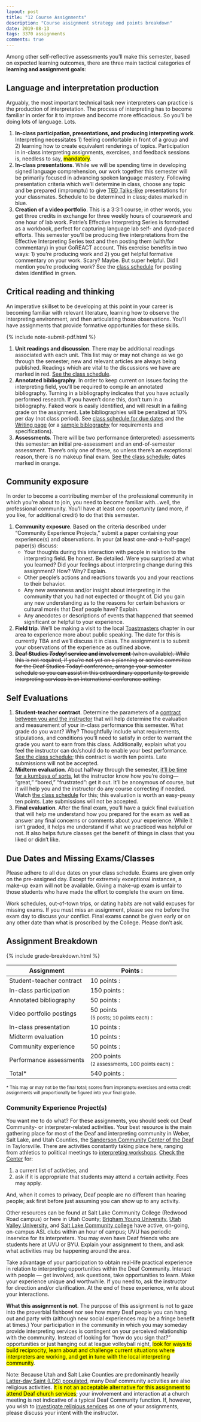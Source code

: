 ```yaml
---
layout: post
title: "12 Course Assignments"
description: "Course assignment strategy and points breakdown"
date: 2019-08-13
tags: 3370 assignments
comments: true
---
```


Among other self-reflective assessments you’ll make this semester, based on expected learning outcomes, there are three main tactical categories of **learning and assignment goals**:

## Language and interpretation production

Arguably, the most important technical task new interpreters can practice is the production of interpretation. The process of interpreting has to become familiar in order for it to improve and become more efficacious. So you’ll be doing lots of language. Lots.
1. **In-class participation, presentations, and producing interpreting work**. Interpreting necessitates 1) feeling comfortable in front of a group and 2) learning how to create equivalent renderings of topics. Participation in in-class interpreting assignments, exercises, and feedback sessions is, needless to say, <mark>mandatory</mark>.
2. **In-class presentations**. While we will be spending time in developing signed language comprehension, our work together this semester will be primarily focused in advancing spoken language mastery. Following presentation criteria which we’ll determine in class, choose any topic and be prepared (impromptu) to give [TED Talks-like](http://www.ted.com) presentations for your classmates. Schedule to be determined in class; dates marked in blue.
3. **Creation of a video portfolio**. This is a 3:3:1 course; in other words, you get three credits in exchange for three weekly hours of coursework and one hour of lab work. Patrie’s Effective Interpreting Series is formatted as a workbook, perfect for capturing language lab self- and dyad-paced efforts. This semester you’ll be producing five interpretations from the Effective Interpreting Series text and then posting them (with/for commentary) in your GoREACT account. This exercise benefits in two ways: 1) you’re producing work and 2) you get helpful formative commentary on your work. Scary? Maybe. But super helpful. Did I mention you’re producing work? See the [class schedule](/2019/08/schedule.html) for posting dates identified in green.

## Critical reading and thinking

An imperative skillset to be developing at this point in your career is becoming familiar with relevant literature, learning how to observe the interpreting environment, and then articulating those observations. You’ll have assignments that provide formative opportunities for these skills.

{% include note-submit-pdf.html %}

1. **Unit readings and discussion**. There may be additional readings associated with each unit. This list may or may not change as we go through the semester; new and relevant articles are always being published. Readings which are vital to the discussions we have are marked in <span class="c-badge c-badge-pill c-badge-danger">red</span>. [See the class schedule](/2019/08/schedule.html).
2. **Annotated bibliography**. In order to keep current on issues facing the interpreting field, you’ll be required to compile an annotated bibliography. Turning in a bibliography indicates that you have actually performed research. If you haven’t done this, don’t turn in a bibliography. Faked work is easily identified, and will result in a failing grade on the assignment. Late bibliographies will be penalized at 10% per day (not class period). See [class schedule for due dates](/2019/08/schedule.html) and the [Writing page](/2019/08/writing.html) (or a [sample biblography](.../library/template/sample-annotated-bibliography.pdf) for requirements and specifications).
3. **Assessments**. There will be two performance (interpreted) assessments this semester: an initial pre-assessment and an end-of-semester assessment. There’s only one of these, so unless there’s an exceptional reason, there is no makeup final exam. [See the class schedule](/2019/08/schedule.html); dates marked in orange.

## Community exposure

In order to become a contributing member of the professional community in which you’re about to join, you need to become familiar with...well, the professional community. You’ll have at least one opportunity (and more, if you like, for additional credit) to do that this semester.
1. **Community exposure**. Based on the criteria described under “Community Experience Projects,” submit a paper containing your experience(s) and observations. In your (at least one-and-a-half-page) paper(s) discuss:
	* Your thoughts during this interaction with people in relation to the interpreting field. Be honest. Be detailed. Were you surprised at what you learned? Did your feelings about interpreting change during this assignment? How? Why? Explain.
	* Other people’s actions and reactions towards you and your reactions to their behavior.
	* Any new awareness and/or insight about interpreting in the community that you had not expected or thought of. Did you gain any new understanding as to the reasons for certain behaviors or cultural morés that Deaf people have? Explain.
	* Any anecdotes or descriptions of events that happened that seemed significant or helpful to your experience.
2. **Field trip**. We’ll be making a visit to the local [Toastmasters](https://www.toastmasters.org/Find-a-Club/00007391-mainstreamers-toastmasters-club) chapter in our area to experience more about public speaking. The date for this is currently TBA and we’ll discuss it in class. The assignment is to submit your observations of the experience as outlined above.
3. <strike>**Deaf Studies *Today*! service and involvement** (when available). While this is not required, if you’re not yet on a planning or service committee for the Deaf Studies Today! conference, arrange your semester schedule so you can assist in this extraordinary opportunity to provide interpreting services in an international conference setting.</strike>

## Self Evaluations

1. **Student-teacher contract**. Determine the parameters of a [contract between you and the instructor](http://) that will help determine the evaluation and measurement of your in-class performance this semester. What grade do you want? Why? Thoughtfully include what requirements, stipulations, and conditions you’ll need to satisfy in order to warrant the grade you want to earn from this class. Additionally, explain what you feel the instructor can do/should do to enable your best performance. [See the class schedule](http://); this contract is worth ten points. Late submissions will not be accepted.
2. **Midterm evaluation**. About halfway through the semester, [it’ll be time for a kumbaya of sorts](http://), let the instructor know how you’re doing— “great,” “bored,” “frustrated”: get it out. It’ll be anonymous of course, but it will help you and the instructor do any course correcting if needed. Watch [the class schedule](http://) for this; this evaluation is worth an easy-peasy ten points. Late submissions will not be accepted.
3. **Final evaluation**. After the final exam, you’ll have a quick final evaluation that will help me understand how you prepared for the exam as well as answer any final concerns or comments about your experience. While it isn’t graded, it helps me understand if what we practiced was helpful or not. It also helps future classes get the benefit of things in class that you liked or didn’t like.

## Due Dates and Missing Exams/Classes

Please adhere to all due dates on your class schedule. Exams are given only on the pre-assigned day. Except for extremely exceptional instances, a make-up exam will not be available. Giving a make-up exam is unfair to those students who have made the effort to complete the exam on time.

Work schedules, out-of-town trips, or dating habits are not valid excuses for missing exams. If you must miss an assignment, please see me before the exam day to discuss your conflict. Final exams cannot be given early or on any other date than what is proscribed by the College. Please don’t ask.

## Assignment Breakdown

{% include grade-breakdown.html %}

| Assignment | Points :|
|----------|----------|
| Student-teacher contract | 10 points :|
| In-class participation | 150 points :|
| Annotated bibliography | 50 points :|
| Video portfolio postings | 50 points<br><small>(5 posts; 10 points each)</small> :|
| In-class presentation | 10 points :|
| Midterm evaluation | 10 points :|
| Community experience | 50 points :|
| Performance assessments | 200 points<br><small>(2 assessments, 100 points each)</small> :|
| Total* | 540 points :|

<small>* This may or may not be the final total; scores from impromptu exercises and extra credit assignments will proportionally be figured into your final grade.</small>

### Community Experience Project(s)

You want me to do what? For these assignments, you should seek out Deaf Community- or interpreter-related activities. Your best resource is the main gathering place for most of the Deaf and interpreting community in Weber, Salt Lake, and Utah Counties, the [Sanderson Community Center of the Deaf](http://maps.google.com/maps?f=q&source=s_q&hl=en&geocode=&q=5709+South+1500+West,+Salt+Lake+City,+UT&sll=40.647788,-111.933888&sspn=0.355826,0.529404&ie=UTF8&hq=&hnear=5709+S+1500+W,+Salt+Lake+City,+Salt+Lake,+Utah+84123&ll=40.64758,-111.933882&spn=0.01112,0.016544&z=16) in Taylorsville. There are activities constantly taking place here, ranging from athletics to political meetings to [interpreting workshops](http://). [Check the Center](https://jobs.utah.gov/usor/dhh) for:

1. a current list of activities, and
2. ask if it is appropriate that students may attend a certain activity. Fees may apply.

And, when it comes to privacy, Deaf people are no different than hearing people; ask first before just assuming you can show up to any activity.

Other resources can be found at Salt Lake Community College (Redwood Road campus) or here in Utah County; [Brigham Young University](http://www.facebook.com/pages/BYU-ASL-CLUB/153072054600), [Utah Valley University](http://www.facebook.com/group.php?gid=86095565110&v=info), and [Salt Lake Community college](http://www.slcc.edu/asl/asl-program/asl-club.aspx) have active, on-going, on-campus ASL clubs within an hour of campus; UVU has periodic inservice for its interpreters. You may even have Deaf friends who are students here at UVU or BYU. Explain your assignment to them, and ask what activities may be happening around the area.

Take advantage of your participation to obtain real-life practical experience in relation to interpreting opportunities within the Deaf Community. Interact with people — get involved, ask questions, take opportunities to learn. Make your experience unique and worthwhile. If you need to, ask the instructor for direction and/or clarification. At the end of these experience, write about your interactions.

**What this assignment is not**. The purpose of this assignment is not to gaze into the proverbial fishbowl nor see how many Deaf people you can hang out and party with (although new social experiences may be a fringe benefit at times.) Your participation in the community in which you may someday provide interpreting services is contingent on your perceived relationship with the community. Instead of looking for “how do you sign that?” opportunities or just hanging out at league volleyball night, <mark>look for ways to build reciprocity, learn about and challenge current situations where interpreters are working, and get in tune with the local interpreting community</mark>.

Note: Because Utah and Salt Lake Counties are predominantly heavily [Latter-day Saint (LDS) populated](http://deaflds.org/na_ut_id.html), many Deaf community activities are also religious activities. <mark>It is not an acceptable alternative for this assignment to attend Deaf church services</mark>; your involvement and interaction at a church meeting is not indicative of a typical Deaf Community function. If, however, you wish to [investigate religious services](https://uad.org/resources/utah-resources/churches-2) as one of your assignments, please discuss your intent with the instructor.